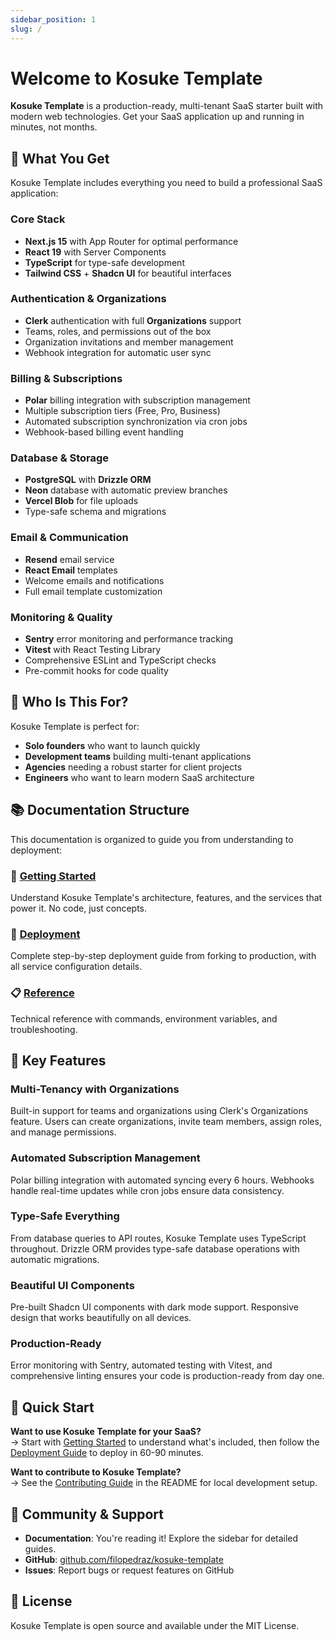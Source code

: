```yaml
---
sidebar_position: 1
slug: /
---
```


# Welcome to Kosuke Template

**Kosuke Template** is a production-ready, multi-tenant SaaS starter built with modern web technologies. Get your SaaS application up and running in minutes, not months.

## 🚀 What You Get

Kosuke Template includes everything you need to build a professional SaaS application:

### Core Stack

- **Next.js 15** with App Router for optimal performance
- **React 19** with Server Components
- **TypeScript** for type-safe development
- **Tailwind CSS** + **Shadcn UI** for beautiful interfaces

### Authentication & Organizations

- **Clerk** authentication with full **Organizations** support
- Teams, roles, and permissions out of the box
- Organization invitations and member management
- Webhook integration for automatic user sync

### Billing & Subscriptions

- **Polar** billing integration with subscription management
- Multiple subscription tiers (Free, Pro, Business)
- Automated subscription synchronization via cron jobs
- Webhook-based billing event handling

### Database & Storage

- **PostgreSQL** with **Drizzle ORM**
- **Neon** database with automatic preview branches
- **Vercel Blob** for file uploads
- Type-safe schema and migrations

### Email & Communication

- **Resend** email service
- **React Email** templates
- Welcome emails and notifications
- Full email template customization

### Monitoring & Quality

- **Sentry** error monitoring and performance tracking
- **Vitest** with React Testing Library
- Comprehensive ESLint and TypeScript checks
- Pre-commit hooks for code quality

## 🎯 Who Is This For?

Kosuke Template is perfect for:

- **Solo founders** who want to launch quickly
- **Development teams** building multi-tenant applications
- **Agencies** needing a robust starter for client projects
- **Engineers** who want to learn modern SaaS architecture

## 📚 Documentation Structure

This documentation is organized to guide you from understanding to deployment:

### 🏁 [Getting Started](getting-started/architecture)

Understand Kosuke Template's architecture, features, and the services that power it. No code, just concepts.

### 🚀 [Deployment](deployment/full-deployment-guide)

Complete step-by-step deployment guide from forking to production, with all service configuration details.

### 📋 [Reference](reference/commands)

Technical reference with commands, environment variables, and troubleshooting.

## 🌟 Key Features

### Multi-Tenancy with Organizations

Built-in support for teams and organizations using Clerk's Organizations feature. Users can create organizations, invite team members, assign roles, and manage permissions.

### Automated Subscription Management

Polar billing integration with automated syncing every 6 hours. Webhooks handle real-time updates while cron jobs ensure data consistency.

### Type-Safe Everything

From database queries to API routes, Kosuke Template uses TypeScript throughout. Drizzle ORM provides type-safe database operations with automatic migrations.

### Beautiful UI Components

Pre-built Shadcn UI components with dark mode support. Responsive design that works beautifully on all devices.

### Production-Ready

Error monitoring with Sentry, automated testing with Vitest, and comprehensive linting ensures your code is production-ready from day one.

## 🚦 Quick Start

**Want to use Kosuke Template for your SaaS?**  
→ Start with [Getting Started](getting-started/architecture) to understand what's included, then follow the [Deployment Guide](deployment/full-deployment-guide) to deploy in 60-90 minutes.

**Want to contribute to Kosuke Template?**  
→ See the [Contributing Guide](https://github.com/filopedraz/kosuke-template#-contributing) in the README for local development setup.

## 🤝 Community & Support

- **Documentation**: You're reading it! Explore the sidebar for detailed guides.
- **GitHub**: [github.com/filopedraz/kosuke-template](https://github.com/filopedraz/kosuke-template)
- **Issues**: Report bugs or request features on GitHub

## 📄 License

Kosuke Template is open source and available under the MIT License.
